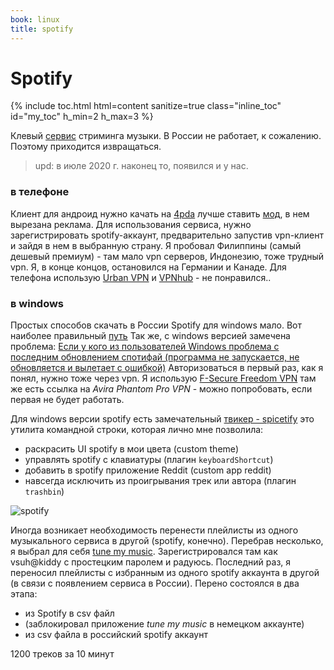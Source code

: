 ```yaml
---
book: linux
title: spotify
---
```


# Spotify

{% include toc.html html=content sanitize=true class="inline_toc" id="my_toc" h_min=2 h_max=3 %}


Клевый [сервис](https://open.spotify.com) стриминга музыки.
В России не работает, к сожалению. Поэтому приходится извращаться.

> upd: в июле 2020 г. наконец то, появился и у нас.

### в телефоне

Клиент для андроид нужно качать на [4pda](https://4pda.ru/forum/index.php?showtopic=248440) лучше ставить 
[мод](https://4pda.ru/forum/index.php?showtopic=248440&st=31020#entry90237169), в нем вырезана реклама. 
Для использования сервиса, нужно зарегистрировать spotify-аккаунт, предварительно запустив
vpn-клиент и зайдя в нем в выбранную страну. Я пробовал Филиппины (самый дешевый премиум) - там мало vpn серверов,
Индонезию, тоже трудный vpn. Я, в конце концов, остановился на Германии и Канаде.
Для телефона использую [Urban VPN](https://play.google.com/store/apps/details?id=com.urbanvpn.android) и [VPNhub](https://4pda.ru/forum/index.php?showtopic=902760) - не понравился..

### в windows

Простых способов скачать в России Spotify для windows мало. Вот наиболее правильный [путь](https://spotify.en.uptodown.com/windows)
Так же, с windows версией замечена проблема: [Если у кого из пользователей Windows проблема с последним обновлением спотифай (программа не запускается, не обновляется и вылетает с ошибкой)](https://4pda.ru/forum/index.php?showtopic=248440&view=findpost&p=80314934)
Авторизоваться в первый раз, как я понял, нужно тоже через vpn. Я использую [F-Secure Freedom VPN](https://4pda.ru/forum/index.php?showtopic=248440&view=findpost&p=82912385)
там же есть ссылка на _Avira Phantom Pro VPN_ - можно попробовать, если первая не будет работать.

Для windows версии spotify есть замечательный [твикер - spicetify](https://github.com/khanhas/spicetify-cli) это утилита командной строки, которая лично мне позволила:

- раскрасить UI spotify в мои цвета (custom theme)
- управлять spotify с клавиатуры (плагин `keyboardShortcut`)
- добавить в spotify приложение Reddit (custom app reddit)
- навсегда исключить из проигрывания трек или автора (плагин `trashbin`)

![spotify](https://lh3.googleusercontent.com/HleKsvz1GL5KdwAl4gYtbc3-PU3ksu2i2UzCQsqqzyrbG3v_CWZxbxmGzbU0obrMKYWNg2j0OEdUDKGc-ayFJZJLsQAARiO6DUD738bl_SUXxxNbL16KzzyThMNw5h9r0EFMyIgz_w=w2400)

Иногда возникает необходимость перенести плейлисты из одного музыкального сервиса в другой (spotify, конечно). Перебрав несколько, я выбрал для себя [tune my music](https://www.tunemymusic.com/ru/). Зарегистрировался там как vsuh@kiddy с простецким паролем и радуюсь.
Последний раз, я переносил плейлисты с избранным из одного spotify аккаунта в другой (в связи с появлением сервиса в России). Перено состоялся в два этапа:

- из Spotify в csv файл
- (заблокировал приложение _tune my music_ в немецком аккаунте)
- из csv файла в российский spotify аккаунт

1200 треков за 10 минут

